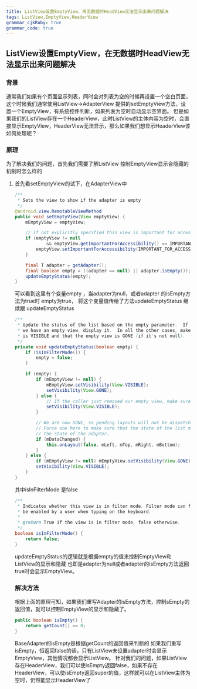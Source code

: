 ```yaml
---
title: ListView设置EmptyView，再无数据时HeadView无法显示出来问题解决
tags: ListView,EmptyView,HeaderView
grammar_cjkRuby: true
grammar_code: true
---
```

## ListView设置EmptyView，在无数据时HeadView无法显示出来问题解决
### 背景
通常我们如果有个页面显示列表，同时会对列表为空的时候再设置一个空白页面，这个时候我们通常使用ListView->AdapterView 提供的setEmptyView方法，设置一个EmptyView，有系统控件判断，如果列表为空时自动显示空界面。
但是如果我们的ListView存在一个HeaderView，此时ListView的主体内容为空时，会直接显示EmptyView，HeaderView无法显示，那么如果我们想显示HeaderView该如何处理呢？
### 原理

为了解决我们的问题，首先我们需要了解ListView 控制EmptyView显示合隐藏的机制时怎么样的

1. 首先看setEmptyView的试下，在AdapterView中
    ```Java
    /**
     * Sets the view to show if the adapter is empty
     */
    @android.view.RemotableViewMethod
    public void setEmptyView(View emptyView) {
        mEmptyView = emptyView;

        // If not explicitly specified this view is important for accessibility.
        if (emptyView != null
                && emptyView.getImportantForAccessibility() == IMPORTANT_FOR_ACCESSIBILITY_AUTO) {
            emptyView.setImportantForAccessibility(IMPORTANT_FOR_ACCESSIBILITY_YES);
        }

        final T adapter = getAdapter();
        final boolean empty = ((adapter == null) || adapter.isEmpty());
        updateEmptyStatus(empty);
    }
	```
	可以看到这里有个变量empty ，当adapter为null，或者adapter 的isEmpty方法为true时 empty为true，
	将这个变量值传给了方法updateEmptyStatus
	继续跟 updateEmptyStatus
	```java
	/**
     * Update the status of the list based on the empty parameter.  If empty is true and
     * we have an empty view, display it.  In all the other cases, make sure that the listview
     * is VISIBLE and that the empty view is GONE (if it's not null).
     */
    private void updateEmptyStatus(boolean empty) {
        if (isInFilterMode()) {
            empty = false;
        }

        if (empty) {
            if (mEmptyView != null) {
                mEmptyView.setVisibility(View.VISIBLE);
                setVisibility(View.GONE);
            } else {
                // If the caller just removed our empty view, make sure the list view is visible
                setVisibility(View.VISIBLE);
            }

            // We are now GONE, so pending layouts will not be dispatched.
            // Force one here to make sure that the state of the list matches
            // the state of the adapter.
            if (mDataChanged) {           
                this.onLayout(false, mLeft, mTop, mRight, mBottom); 
            }
        } else {
            if (mEmptyView != null) mEmptyView.setVisibility(View.GONE);
            setVisibility(View.VISIBLE);
        }
    }
	```
	其中isInFilterMode 是false
	```java
	/**
     * Indicates whether this view is in filter mode. Filter mode can for instance
     * be enabled by a user when typing on the keyboard.
     *
     * @return True if the view is in filter mode, false otherwise.
     */
    boolean isInFilterMode() {
        return false;
    }
	```
	updateEmptyStatus的逻辑就是根据empty的值来控制EmptyView和ListView的显示和隐藏
	也即是adapter为null或者adapter的isEmpty方法返回true时会显示EmptyView。
	### 解决方法
	根据上面的原理可知，如果我们重写Adapter的isEmpty方法，控制sEmpty的返回值，就可以控制EmptyView的显示和隐藏了。
	```java
	public boolean isEmpty() {
        return getCount() == 0;
    }
	```
	BaseAdapter的isEmpty是根据getCount的返回值来判断的
	如果我们重写isEmpty，恒返回false的话，只有ListView未设置adapter时会显示EmptyView，其他情况都会显示ListView。
	针对我们的问题，如果ListView存在HeaderView，我们可以使isEmpty返回false，如果不存在HeaderView，可以使isEmpty返回super的值，这样就可以在ListView主体为空时，仍然能显示HeaderView了
	
	
